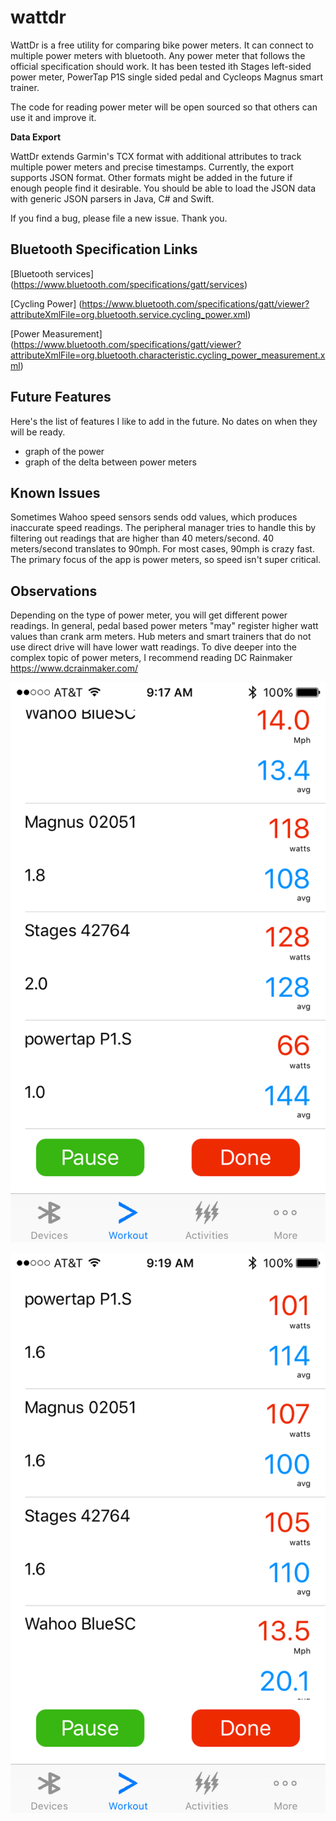 # wattdr

WattDr is a free utility for comparing bike power meters. It can connect to multiple power meters with bluetooth. Any power meter that follows the official specification should work. It has been tested ith Stages left-sided power meter, PowerTap P1S single sided pedal and Cycleops Magnus smart trainer.

The code for reading power meter will be open sourced so that others can use it and improve it.

<b>Data Export</b>

WattDr extends Garmin's TCX format with additional attributes to track multiple power meters and precise timestamps. Currently, the export supports JSON format. Other formats might be added in the future if enough people find it desirable. You should be able to load the JSON data with generic JSON parsers in Java, C# and Swift.

If you find a bug, please file a new issue. Thank you.

## Bluetooth Specification Links

[Bluetooth services] (https://www.bluetooth.com/specifications/gatt/services)

[Cycling Power] (https://www.bluetooth.com/specifications/gatt/viewer?attributeXmlFile=org.bluetooth.service.cycling_power.xml)

[Power Measurement] (https://www.bluetooth.com/specifications/gatt/viewer?attributeXmlFile=org.bluetooth.characteristic.cycling_power_measurement.xml)

## Future Features

Here's the list of features I like to add in the future. No dates on when they will be ready.

- graph of the power
- graph of the delta between power meters

## Known Issues

Sometimes Wahoo speed sensors sends odd values, which produces inaccurate speed readings. The peripheral manager tries to handle this by filtering out readings that are higher than 40 meters/second. 40 meters/second translates to 90mph. For most cases, 90mph is crazy fast. The primary focus of the app is power meters, so speed isn't super critical.

## Observations

Depending on the type of power meter, you will get different power readings. In general, pedal based power meters "may" register higher watt values than crank arm meters. Hub meters and smart trainers that do not use direct drive will have lower watt readings. To dive deeper into the complex topic of power meters, I recommend reading DC Rainmaker https://www.dcrainmaker.com/

<img src="./images/comparison_1.png">
<p>
<img src="./images/comparison_2.png">
<p>
